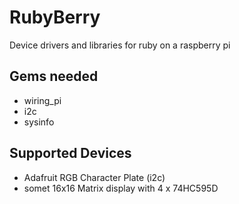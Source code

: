 RubyBerry
=========

Device drivers and libraries for ruby on a raspberry pi

Gems needed
-----------

* wiring_pi
* i2c
* sysinfo

Supported Devices
-----------------

* Adafruit RGB Character Plate (i2c)
* somet 16x16 Matrix display with 4 x 74HC595D


